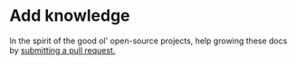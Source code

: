 # Add knowledge

In the spirit of the good ol' open-source projects, help growing these docs by [submitting a pull request.](https://github.com/MidsummerDAO/docs.choices.game)
